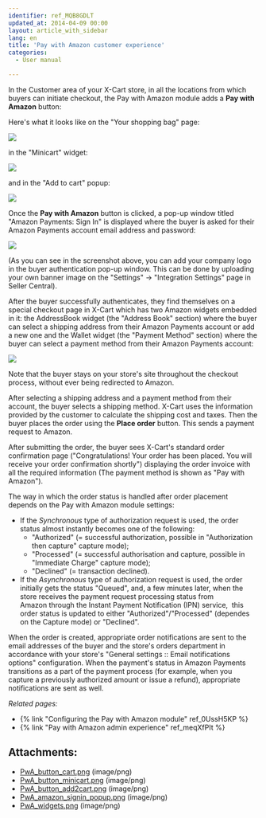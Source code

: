 ```yaml
---
identifier: ref_MQB8GDLT
updated_at: 2014-04-09 00:00
layout: article_with_sidebar
lang: en
title: 'Pay with Amazon customer experience'
categories:
  - User manual

---
```



In the Customer area of your X-Cart store, in all the locations from which buyers can initiate checkout, the Pay with Amazon module adds a **Pay with Amazon** button:

Here's what it looks like on the "Your shopping bag" page:

![]({{site.baseurl}}/attachments/7504625/7602347.png?effects=drop-shadow)

in the "Minicart" widget:

![]({{site.baseurl}}/attachments/7504625/7602348.png?effects=drop-shadow)

and in the "Add to cart" popup:

![]({{site.baseurl}}/attachments/7504625/7602349.png?effects=drop-shadow)

Once the **Pay with Amazon** button is clicked, a pop-up window titled "Amazon Payments: Sign In" is displayed where the buyer is asked for their Amazon Payments account email address and password:

![]({{site.baseurl}}/attachments/7504625/7602350.png?effects=drop-shadow)

(As you can see in the screenshot above, you can add your company logo in the buyer authentication pop-up window. This can be done by uploading your own banner image on the "Settings" -> "Integration Settings" page in Seller Central).

After the buyer successfully authenticates, they find themselves on a special checkout page in X-Cart which has two Amazon widgets embedded in it: the AddressBook widget (the "Address Book" section) where the buyer can select a shipping address from their Amazon Payments account or add a new one and the Wallet widget (the "Payment Method" section) where the buyer can select a payment method from their Amazon Payments account:

![]({{site.baseurl}}/attachments/7504625/7602351.png?effects=drop-shadow)

Note that the buyer stays on your store's site throughout the checkout process, without ever being redirected to Amazon.

After selecting a shipping address and a payment method from their account, the buyer selects a shipping method. X-Cart uses the information provided by the customer to calculate the shipping cost and taxes. Then the buyer places the order using the **Place order** button. This sends a payment request to Amazon.

After submitting the order, the buyer sees X-Cart's standard order confirmation page ("Congratulations! Your order has been placed. You will receive your order confirmation shortly") displaying the order invoice with all the required information (The payment method is shown as "Pay with Amazon").  

The way in which the order status is handled after order placement depends on the Pay with Amazon module settings:

*   If the _Synchronous_ type of authorization request is used, the order status almost instantly becomes one of the following:
    *   "Authorized" (= successful authorization, possible in "Authorization then capture" capture mode);
    *   "Processed" (= successful authorisation and capture, possible in "Immediate Charge" capture mode);
    *   "Declined" (= transaction declined).
*   If the _Asynchronous_ type of authorization request is used, the order initially gets the status "Queued", and, a few minutes later, when the store receives the payment request processing status from Amazon through the Instant Payment Notification (IPN) service,  this order status is updated to either "Authorized"/"Processed" (dependes on the Capture mode) or "Declined".

When the order is created, appropriate order notifications are sent to the email addresses of the buyer and the store's orders department in accordance with your store's "General settings :: Email notifications options" configuration. When the payment's status in Amazon Payments transitions as a part of the payment process (for example, when you capture a previously authorized amount or issue a refund), appropriate notifications are sent as well.

_Related pages:_

*   {% link "Configuring the Pay with Amazon module" ref_0UssH5KP %}
*   {% link "Pay with Amazon admin experience" ref_meqXfPIt %}

## Attachments:

* [PwA_button_cart.png]({{site.baseurl}}/attachments/7504625/7602347.png) (image/png)
* [PwA_button_minicart.png]({{site.baseurl}}/attachments/7504625/7602348.png) (image/png)
* [PwA_button_add2cart.png]({{site.baseurl}}/attachments/7504625/7602349.png) (image/png)
* [PwA_amazon_signin_popup.png]({{site.baseurl}}/attachments/7504625/7602350.png) (image/png)
* [PwA_widgets.png]({{site.baseurl}}/attachments/7504625/7602351.png) (image/png)